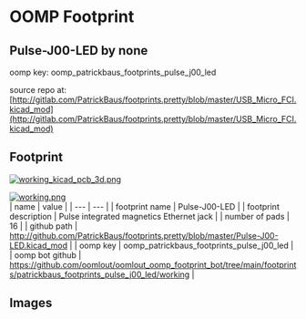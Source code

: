 # OOMP Footprint  
## Pulse-J00-LED  by none  
  
oomp key: oomp_patrickbaus_footprints_pulse_j00_led  
  
source repo at: [http://gitlab.com/PatrickBaus/footprints.pretty/blob/master/USB_Micro_FCI.kicad_mod](http://gitlab.com/PatrickBaus/footprints.pretty/blob/master/USB_Micro_FCI.kicad_mod)  
## Footprint  
  
[![working_kicad_pcb_3d.png](working_kicad_pcb_3d_600.png)](working_kicad_pcb_3d.png)  
  
[![working.png](working_600.png)](working.png)  
| name | value | 
| --- | --- | 
| footprint name | Pulse-J00-LED | 
| footprint description | Pulse integrated magnetics Ethernet jack | 
| number of pads | 16 | 
| github path | http://github.com/PatrickBaus/footprints.pretty/blob/master/Pulse-J00-LED.kicad_mod | 
| oomp key | oomp_patrickbaus_footprints_pulse_j00_led | 
| oomp bot github | https://github.com/oomlout/oomlout_oomp_footprint_bot/tree/main/footprints/patrickbaus_footprints_pulse_j00_led/working | 
## Images  
